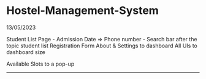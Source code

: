 # Hostel-Management-System
13/05/2023

Student List Page - Admission Date => Phone number
			            - Search bar after the topic student list
Registration Form
About & Settings to dashboard
All UIs to dashboard size

Available Slots to a pop-up

------------------------------------------------------------------------------
